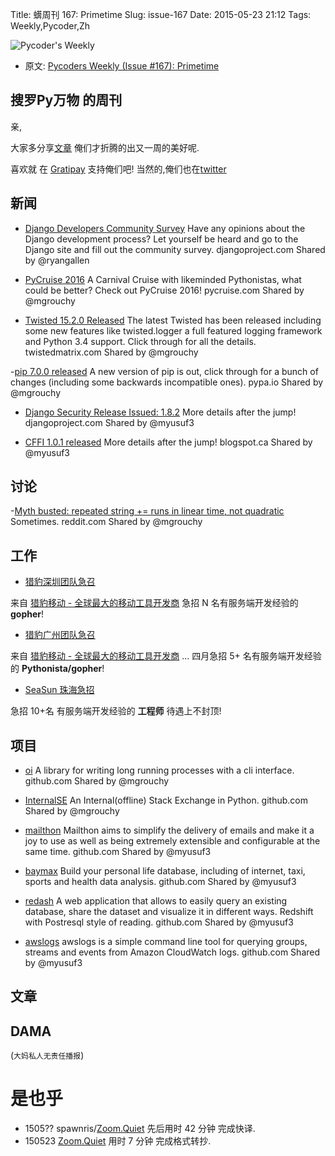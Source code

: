 Title: 蠎周刊 167: Primetime
Slug: issue-167
Date: 2015-05-23 21:12
Tags: Weekly,Pycoder,Zh 


![Pycoder's Weekly](https://gallery.mailchimp.com/9735795484d2e4c204da82a29/images/Image_202014_01_22_20at_2010.45.04_20AM9789bf.png)


- 原文: [Pycoders Weekly (Issue #167): Primetime](http://us4.campaign-archive2.com/?u=9735795484d2e4c204da82a29&id=4bce55b0f6&e=889f3f6a05)

##  搜罗Py万物 的周刊

亲,


大家多分享[文章](http://pycoders.com/submissions/) 
俺们才折腾的出又一周的美好呢.

喜欢就
在 [Gratipay](https://www.gratipay.com/PycodersWeekly)
支持俺们吧!
当然的,俺们也在[twitter](http://www.twitter.com/pycoders)


## 新闻


- [Django Developers Community Survey](https://www.djangoproject.com/weblog/2015/may/07/community-survey/)
Have any opinions about the Django development process? Let yourself be heard and go to the Django site and fill out the community survey.
djangoproject.com
Shared by @ryangallen
 

- [PyCruise 2016](http://www.pycruise.com/)
A Carnival Cruise with likeminded Pythonistas, what could be better? Check out PyCruise 2016!
pycruise.com
Shared by @mgrouchy
 

- [Twisted 15.2.0 Released](http://labs.twistedmatrix.com/2015/05/twisted-152-released.html)
The latest Twisted has been released including some new features like twisted.logger a full featured logging framework and Python 3.4 support. Click through for all the details.
twistedmatrix.com
Shared by @mgrouchy
 

-[pip 7.0.0 released](https://pip.pypa.io/en/stable/news.html)
A new version of pip is out, click through for a bunch of changes (including some backwards incompatible ones).
pypa.io
Shared by @mgrouchy
 

- [Django Security Release Issued: 1.8.2](https://www.djangoproject.com/weblog/2015/may/20/security-release/)
More details after the jump!
djangoproject.com
Shared by @myusuf3
 

- [CFFI 1.0.1 released](http://morepypy.blogspot.ca/2015/05/cffi-101-released.html)
More details after the jump!
blogspot.ca
Shared by @myusuf3


## 讨论


-[Myth busted: repeated string += runs in linear time, not quadratic](http://www.reddit.com/r/Python/comments/36of1q/myth_busted_repeated_string_runs_in_linear_time/)
Sometimes.
reddit.com
Shared by @mgrouchy


## 工作


- [猎豹深圳团队急召](https://github.com/cheetahmobile/CMBM/wiki/BmSzHr)

来自 [猎豹移动 - 全球最大的移动工具开发商](http://www.cmcm.com/zh-cn/cm-backup/) 
急招 N 名有服务端开发经验的 **gopher**!


- [猎豹广州团队急召](https://github.com/cheetahmobile/CMBM/wiki/BmGzHr)

来自 [猎豹移动 - 全球最大的移动工具开发商](http://www.cmcm.com/zh-cn/cm-backup/) ...
四月急招 5+ 名有服务端开发经验的 **Pythonista/gopher**!

- [SeaSun 珠海急招](https://github.com/cheetahmobile/CMBM/wiki/SeaSunZh)

急招 10+名 有服务端开发经验的 **工程师** 待遇上不封顶!


## 项目
- [oi](https://github.com/walkr/oi)
A library for writing long running processes with a cli interface.
github.com
Shared by @mgrouchy
 

- [InternalSE](https://github.com/Ranlevi/InternalSE)
An Internal(offline) Stack Exchange in Python.
github.com
Shared by @mgrouchy
 

- [mailthon](https://github.com/eugene-eeo/mailthon)
Mailthon aims to simplify the delivery of emails and make it a joy to use as well as being extremely extensible and configurable at the same time.
github.com
Shared by @myusuf3
 

- [baymax](https://github.com/no13bus/baymax)
Build your personal life database, including of internet, taxi, sports and health data analysis.
github.com
Shared by @myusuf3
 

- [redash](https://github.com/EverythingMe/redash)
A web application that allows to easily query an existing database, share the dataset and visualize it in different ways. Redshift with Postresql style of reading.
github.com
Shared by @myusuf3
 

- [awslogs](https://github.com/jorgebastida/awslogs)
awslogs is a simple command line tool for querying groups, streams and events from Amazon CloudWatch logs.
github.com
Shared by @myusuf3



## 文章




## DAMA
(`大妈私人无责任播报`)



# 是也乎

- 1505?? spawnris/[Zoom.Quiet](http://zoomquiet.org/) 先后用时 42 分钟 完成快译.
- 150523 [Zoom.Quiet](http://zoomquiet.org/) 用时 7 分钟 完成格式转抄.